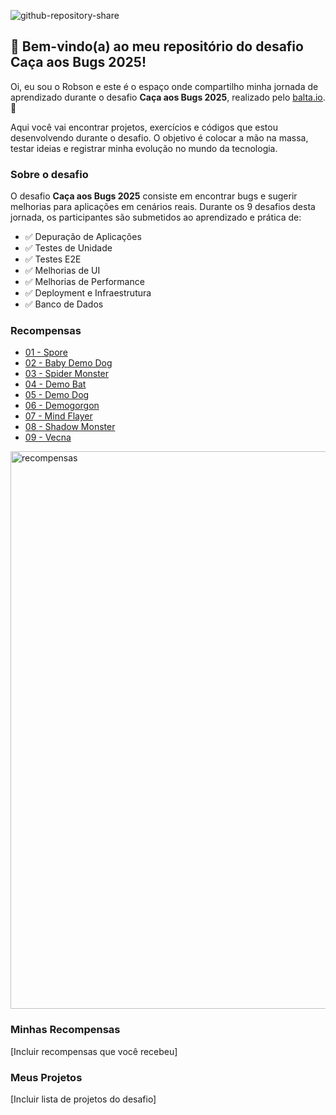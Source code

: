 ![github-repository-share](https://github.com/user-attachments/assets/91520b84-9d38-41bf-805c-030007880327)

## 👋 Bem-vindo(a) ao meu repositório do desafio Caça aos Bugs 2025!

Oi, eu sou o Robson e este é o espaço onde compartilho minha jornada de aprendizado durante o desafio **Caça aos Bugs 2025**, realizado pelo [balta.io](https://balta.io). 👻

Aqui você vai encontrar projetos, exercícios e códigos que estou desenvolvendo durante o desafio. O objetivo é colocar a mão na massa, testar ideias e registrar minha evolução no mundo da tecnologia.

### Sobre o desafio
O desafio **Caça aos Bugs 2025** consiste em encontrar bugs e sugerir melhorias para aplicações em cenários reais. Durante os 9 desafios desta jornada, os participantes são submetidos ao aprendizado e prática de:
* ✅ Depuração de Aplicações
* ✅ Testes de Unidade
* ✅ Testes E2E
* ✅ Melhorias de UI
* ✅ Melhorias de Performance
* ✅ Deployment e Infraestrutura
* ✅ Banco de Dados

### Recompensas
* [01 - Spore](https://github.com/reenan71/balta-desafio-caca-aos-bugs-2025_1-spore)
* [02 - Baby Demo Dog](https://github.com/balta-io/balta-desafio-caca-aos-bugs-2025_2-baby-demo-dog)
* [03 - Spider Monster](https://github.com/balta-io/balta-desafio-caca-aos-bugs-2025_3-spider-monster)
* [04 - Demo Bat](https://github.com/balta-io/balta-desafio-caca-aos-bugs-2025_4-demo-bat)
* [05 - Demo Dog](https://github.com/balta-io/balta-desafio-caca-aos-bugs-2025_5-demo-dog)
* [06 - Demogorgon](https://github.com/balta-io/balta-desafio-caca-aos-bugs-2025_6-demogorgon)
* [07 - Mind Flayer](https://github.com/balta-io/balta-desafio-caca-aos-bugs-2025_7-mind-flayer)
* [08 - Shadow Monster](https://github.com/balta-io/balta-desafio-caca-aos-bugs-2025_8-shadow-monster)
* [09 - Vecna](https://github.com/balta-io/balta-desafio-caca-aos-bugs-2025_9-vecna)

<img width="737" height="892" alt="recompensas" src="https://github.com/user-attachments/assets/1bb39874-2444-4478-adab-99d935339b56" />


### Minhas Recompensas
[Incluir recompensas que você recebeu]

### Meus Projetos
[Incluir lista de projetos do desafio]

